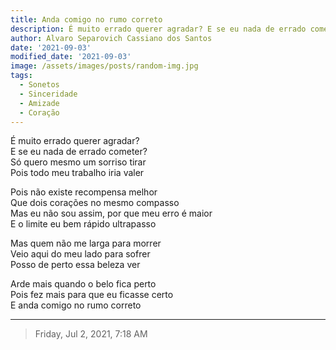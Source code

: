 ```yaml
---
title: Anda comigo no rumo correto
description: É muito errado querer agradar? E se eu nada de errado cometer?  
author: Alvaro Separovich Cassiano dos Santos
date: '2021-09-03'
modified_date: '2021-09-03'
image: /assets/images/posts/random-img.jpg
tags:
  - Sonetos
  - Sinceridade
  - Amizade
  - Coração
---    
```

É muito errado querer agradar?    
E se eu nada de errado cometer?    
Só quero mesmo um sorriso tirar    
Pois todo meu trabalho iria valer    
    
Pois não existe recompensa melhor    
Que dois corações no mesmo compasso    
Mas eu não sou assim, por que meu erro é maior    
E o limite eu bem rápido ultrapasso    
    
Mas quem não me larga para morrer    
Veio aqui do meu lado para sofrer    
Posso de perto essa beleza ver    
    
Arde mais quando o belo fica perto    
Pois fez mais para que eu ficasse certo    
E anda comigo no rumo correto        

______

> Friday, Jul 2, 2021, 7:18 AM
